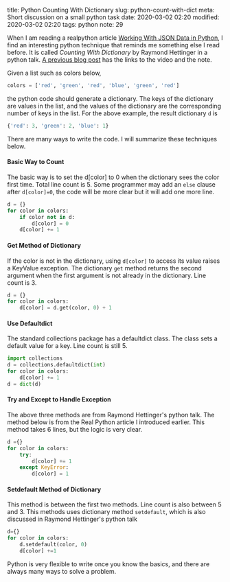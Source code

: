title: Python Counting With Dictionary
slug: python-count-with-dict
meta: Short discussion on a small python task
date: 2020-03-02 02:20
modified: 2020-03-02 02:20
tags: python
note: 29
 

When I am reading a realpython article 
[Working With JSON Data in Python](https://realpython.com/python-json/), I find 
an interesting python technique that reminds me something else I read before. 
It is called *Counting With Dictionary* by Raymond Hettinger in a python talk.
[A previous blog post]({filename}good-python-learning-resources.md) has the links 
to the video and the note. 

Given a list such as colors below,
```python
colors = ['red', 'green', 'red', 'blue', 'green', 'red']
```
the python code should generate a dictionary. The keys of the dictionary are 
values in the list, and the values of the dictionary are the corresponding number of 
keys in the list.  For the above example, the result dictionary `d` is 
```python
{'red': 3, 'green': 2, 'blue': 1}
```
There are many ways to write the code.  I will summarize these techniques below. 

#### Basic Way to Count

The basic way is to set the d[color] to 0 when the dictionary sees the color 
first time.  Total line count is 5.  Some programmer may add an `else` clause 
after `d[color]=0`, the code will be more clear but it will add one more line. 

```python
d = {}
for color in colors:
    if color not in d:
        d[color] = 0
    d[color] += 1
```

#### Get Method of Dictionary
If the color is not in the dictionary, using `d[color]` to access its value raises
a KeyValue exception.  The dictionary `get` method returns the second argument 
when the first argument is not already in the dictionary.  Line count is 3. 

```python
d = {}
for color in colors:
    d[color] = d.get(color, 0) + 1
```
    
#### Use Defaultdict 
The standard collections package has a defaultdict class. The class sets a default 
value for a key.  Line count is still 5. 

```python
import collections
d = collections.defaultdict(int)
for color in colors:
    d[color] += 1
d = dict(d)
```

#### Try and Except to Handle Exception
The above three methods are from Raymond Hettinger's python talk.  The method below
is from the Real Python article I introduced earlier.  This method takes 6 lines, 
but the logic is very clear. 

```python
d ={}
for color in colors:
    try:
        d[color] += 1
    except KeyError:
        d[color] = 1
```
        
#### Setdefault Method of Dictionary
This method is between the first two methods.  Line count is also between 5 and 3. 
This methods uses dictionary method `setdefault`, which is also discussed in 
Raymond Hettinger's python talk

```python
d={}
for color in colors:
    d.setdefault(color, 0)
    d[color] +=1 
```

Python is very flexible to write once you know the basics, and there are always 
many ways to solve a problem. 

